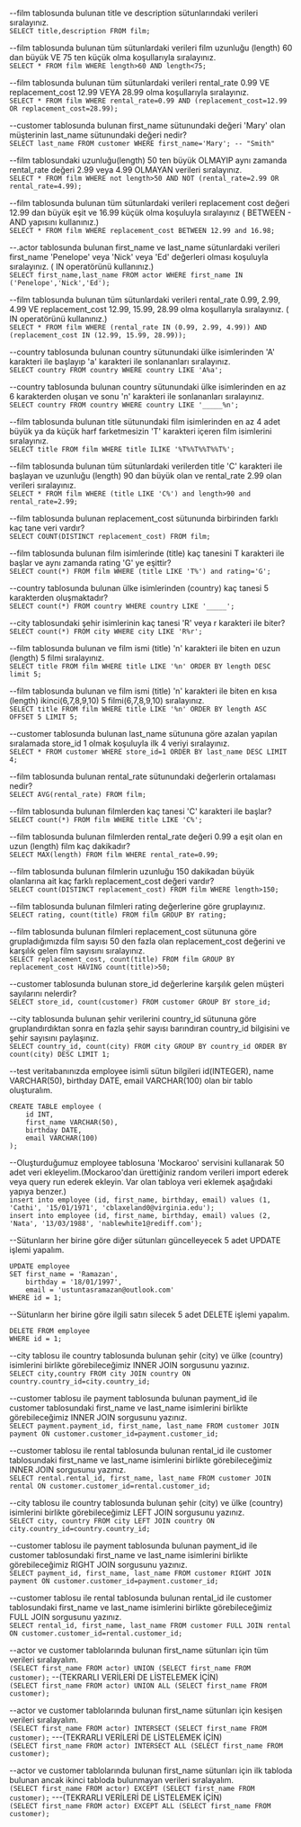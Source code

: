 --film tablosunda bulunan title ve description sütunlarındaki verileri sıralayınız.<br>
`SELECT title,description FROM film;`

--film tablosunda bulunan tüm sütunlardaki verileri film uzunluğu (length) 60 dan büyük VE 75 ten küçük olma koşullarıyla sıralayınız.<br>
`SELECT * FROM film WHERE length>60 AND length<75;`

--film tablosunda bulunan tüm sütunlardaki verileri rental_rate 0.99 VE replacement_cost 12.99 VEYA 28.99 olma koşullarıyla sıralayınız.<br>
`SELECT * FROM film WHERE rental_rate=0.99 AND (replacement_cost=12.99 OR replacement_cost=28.99);`

--customer tablosunda bulunan first_name sütunundaki değeri 'Mary' olan müşterinin last_name sütunundaki değeri nedir?<br>
`SELECT last_name FROM customer WHERE first_name='Mary'; -- "Smith"`

--film tablosundaki uzunluğu(length) 50 ten büyük OLMAYIP aynı zamanda rental_rate değeri 2.99 veya 4.99 OLMAYAN verileri sıralayınız.<br>
`SELECT * FROM film WHERE not length>50 AND NOT (rental_rate=2.99 OR rental_rate=4.99);`

--film tablosunda bulunan tüm sütunlardaki verileri replacement cost değeri 12.99 dan büyük eşit ve 16.99 küçük olma koşuluyla sıralayınız ( BETWEEN - AND yapısını kullanınız.)<br>
`SELECT * FROM film WHERE replacement_cost BETWEEN 12.99 and 16.98;`

--.actor tablosunda bulunan first_name ve last_name sütunlardaki verileri first_name 'Penelope' veya 'Nick' veya 'Ed' değerleri olması koşuluyla sıralayınız. ( IN operatörünü kullanınız.)<br>
`SELECT first_name,last_name FROM actor WHERE first_name IN ('Penelope','Nick','Ed');`

--film tablosunda bulunan tüm sütunlardaki verileri rental_rate 0.99, 2.99, 4.99 VE replacement_cost 12.99, 15.99, 28.99 olma koşullarıyla sıralayınız. ( IN operatörünü kullanınız.)<br>
`SELECT * FROM film WHERE (rental_rate IN (0.99, 2.99, 4.99)) AND (replacement_cost IN (12.99, 15.99, 28.99));`

--country tablosunda bulunan country sütunundaki ülke isimlerinden 'A' karakteri ile başlayıp 'a' karakteri ile sonlananları sıralayınız.<br>
`SELECT country FROM country WHERE country LIKE 'A%a';`

--country tablosunda bulunan country sütunundaki ülke isimlerinden en az 6 karakterden oluşan ve sonu 'n' karakteri ile sonlananları sıralayınız.<br>
`SELECT country FROM country WHERE country LIKE '_____%n';`

--film tablosunda bulunan title sütunundaki film isimlerinden en az 4 adet büyük ya da küçük harf farketmesizin 'T' karakteri içeren film isimlerini sıralayınız.<br>
`SELECT title FROM film WHERE title ILIKE '%T%%T%%T%%T%';`

--film tablosunda bulunan tüm sütunlardaki verilerden title 'C' karakteri ile başlayan ve uzunluğu (length) 90 dan büyük olan ve rental_rate 2.99 olan verileri sıralayınız.<br>
`SELECT * FROM film WHERE (title LIKE 'C%') and length>90 and rental_rate=2.99;`


--film tablosunda bulunan replacement_cost sütununda birbirinden farklı kaç tane veri vardır?<br>
`SELECT COUNT(DISTINCT replacement_cost) FROM film;`

--film tablosunda bulunan film isimlerinde (title) kaç tanesini T karakteri ile başlar ve aynı zamanda rating 'G' ye eşittir?<br>
`SELECT count(*) FROM film WHERE (title LIKE 'T%') and rating='G';`

--country tablosunda bulunan ülke isimlerinden (country) kaç tanesi 5 karakterden oluşmaktadır?<br>
`SELECT count(*) FROM country WHERE country LIKE '_____';`

--city tablosundaki şehir isimlerinin kaç tanesi 'R' veya r karakteri ile biter?<br>
`SELECT count(*) FROM city WHERE city LIKE 'R%r';`

--film tablosunda bulunan ve film ismi (title) 'n' karakteri ile biten en uzun (length) 5 filmi sıralayınız.<br>
`SELECT title FROM film WHERE title LIKE '%n' ORDER BY length DESC limit 5;`

--film tablosunda bulunan ve film ismi (title) 'n' karakteri ile biten en kısa (length) ikinci(6,7,8,9,10) 5 filmi(6,7,8,9,10) sıralayınız.<br>
`SELECT title FROM film WHERE title LIKE '%n' ORDER BY length ASC OFFSET 5 LIMIT 5;`

--customer tablosunda bulunan last_name sütununa göre azalan yapılan sıralamada store_id 1 olmak koşuluyla ilk 4 veriyi sıralayınız.<br>
`SELECT * FROM customer WHERE store_id=1 ORDER BY last_name DESC LIMIT 4;`

--film tablosunda bulunan rental_rate sütunundaki değerlerin ortalaması nedir?<br>
`SELECT AVG(rental_rate) FROM film;`

--film tablosunda bulunan filmlerden kaç tanesi 'C' karakteri ile başlar?<br>
`SELECT count(*) FROM film WHERE title LIKE 'C%';`

--film tablosunda bulunan filmlerden rental_rate değeri 0.99 a eşit olan en uzun (length) film kaç dakikadır?<br>
`SELECT MAX(length) FROM film WHERE rental_rate=0.99;`

--film tablosunda bulunan filmlerin uzunluğu 150 dakikadan büyük olanlarına ait kaç farklı replacement_cost değeri vardır?<br>
`SELECT count(DISTINCT replacement_cost) FROM film WHERE length>150;`

--film tablosunda bulunan filmleri rating değerlerine göre gruplayınız.<br>
`SELECT rating, count(title) FROM film GROUP BY rating;`

--film tablosunda bulunan filmleri replacement_cost sütununa göre grupladığımızda film sayısı 50 den fazla olan replacement_cost değerini ve karşılık gelen film sayısını sıralayınız.<br>
`SELECT replacement_cost, count(title) FROM film GROUP BY replacement_cost HAVING count(title)>50;`

--customer tablosunda bulunan store_id değerlerine karşılık gelen müşteri sayılarını nelerdir? <br>
`SELECT store_id, count(customer) FROM customer GROUP BY store_id;`

--city tablosunda bulunan şehir verilerini country_id sütununa göre gruplandırdıktan sonra en fazla şehir sayısı barındıran country_id bilgisini ve şehir sayısını paylaşınız.<br>
`SELECT country_id, count(city) FROM city GROUP BY country_id ORDER BY count(city) DESC LIMIT 1;`

--test veritabanınızda employee isimli sütun bilgileri id(INTEGER), name VARCHAR(50), birthday DATE, email VARCHAR(100) olan bir tablo oluşturalım.<br>
```
CREATE TABLE employee (
	id INT,
	first_name VARCHAR(50),
	birthday DATE,
	email VARCHAR(100)
);
```
--Oluşturduğumuz employee tablosuna 'Mockaroo' servisini kullanarak 50 adet veri ekleyelim.(Mockaroo'dan ürettiğiniz random verileri import ederek veya query run ederek ekleyin. Var olan tabloya veri eklemek aşağıdaki yapıya benzer.)<br>
`insert into employee (id, first_name, birthday, email) values (1, 'Cathi', '15/01/1971', 'cblaxeland0@virginia.edu');`<br>
`insert into employee (id, first_name, birthday, email) values (2, 'Nata', '13/03/1988', 'nablewhite1@rediff.com');`

--Sütunların her birine göre diğer sütunları güncelleyecek 5 adet UPDATE işlemi yapalım.<br>
```
UPDATE employee 
SET first_name = 'Ramazan',
	birthday = '18/01/1997',
	email = 'ustuntasramazan@outlook.com'
WHERE id = 1;

```
--Sütunların her birine göre ilgili satırı silecek 5 adet DELETE işlemi yapalım.<br>

```
DELETE FROM employee 
WHERE id = 1;
```

--city tablosu ile country tablosunda bulunan şehir (city) ve ülke (country) isimlerini birlikte görebileceğimiz INNER JOIN sorgusunu yazınız.<br>
`SELECT city,country FROM city JOIN country ON country.country_id=city.country_id;`

--customer tablosu ile payment tablosunda bulunan payment_id ile customer tablosundaki first_name ve last_name isimlerini birlikte görebileceğimiz INNER JOIN sorgusunu yazınız.<br>
`SELECT payment.payment_id, first_name, last_name FROM customer JOIN payment ON customer.customer_id=payment.customer_id;`

--customer tablosu ile rental tablosunda bulunan rental_id ile customer tablosundaki first_name ve last_name isimlerini birlikte görebileceğimiz INNER JOIN sorgusunu yazınız.<br>
`SELECT rental.rental_id, first_name, last_name FROM customer JOIN rental ON customer.customer_id=rental.customer_id;`

--city tablosu ile country tablosunda bulunan şehir (city) ve ülke (country) isimlerini birlikte görebileceğimiz LEFT JOIN sorgusunu yazınız.<br>
`SELECT city, country FROM city LEFT JOIN country ON city.country_id=country.country_id;`

--customer tablosu ile payment tablosunda bulunan payment_id ile customer tablosundaki first_name ve last_name isimlerini birlikte görebileceğimiz RIGHT JOIN sorgusunu yazınız.<br>
`SELECT payment_id, first_name, last_name FROM customer RIGHT JOIN payment ON customer.customer_id=payment.customer_id;`

--customer tablosu ile rental tablosunda bulunan rental_id ile customer tablosundaki first_name ve last_name isimlerini birlikte görebileceğimiz FULL JOIN sorgusunu yazınız.<br>
`SELECT rental_id, first_name, last_name FROM customer FULL JOIN rental ON customer.customer_id=rental.customer_id;`

--actor ve customer tablolarında bulunan first_name sütunları için tüm verileri sıralayalım.<br>
`(SELECT first_name FROM actor) UNION (SELECT first_name FROM customer);`
--(TEKRARLI VERİLERİ DE LİSTELEMEK İÇİN)<br>
`(SELECT first_name FROM actor) UNION ALL (SELECT first_name FROM customer);`

--actor ve customer tablolarında bulunan first_name sütunları için kesişen verileri sıralayalım.<br>
`(SELECT first_name FROM actor) INTERSECT (SELECT first_name FROM customer);`
---(TEKRARLI VERİLERİ DE LİSTELEMEK İÇİN)<br>
`(SELECT first_name FROM actor) INTERSECT ALL (SELECT first_name FROM customer);`

--actor ve customer tablolarında bulunan first_name sütunları için ilk tabloda bulunan ancak ikinci tabloda bulunmayan verileri sıralayalım.<br>
`(SELECT first_name FROM actor) EXCEPT (SELECT first_name FROM customer);`
---(TEKRARLI VERİLERİ DE LİSTELEMEK İÇİN)<br>
`(SELECT first_name FROM actor) EXCEPT ALL (SELECT first_name FROM customer);`
